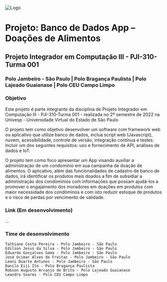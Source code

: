 ![Logo](https://univesp.br/sites/58f6506869226e9479d38201/theme/images/logo-univesp.png?1502396299)

# Projeto: Banco de Dados App – Doações de Alimentos  
## Projeto Integrador em Computação III - PJI-310- Turma 001

### Polo Jambeiro - São Paulo | Polo Bragança Paulista | Polo Lajeado Guaianase | Polo CEU Campo Limpo

### Objetivo
Este projeto é parte integrante da disciplina de Projeto Integrador em Computação III - PJI-310-Turma 001 - realizada no 2º semestre de 2022 na 
Univesp - Universidade Virtual do Estado de São Paulo

O projeto tem como objetivo desenvolver um software com framework web ou aplicativo que utilize banco de dados, inclua script web (Javascript), nuvem, acessibilidade, controle de versão, integração contínua e testes. Incluir um dos seguintes requisitos: uso e fornecimento de API, análises de dados e IoT.

O projeto tem como foco apresentar um App visando auxiliar a administração de um condomínio em sua campanha de doação de alimentos. O aplicativo, além das funcionalidades de cadastro de banco de dados, irá identificar os produtos mais doados a fim de subsidiar a administração dos condomínios com informações que possam ajudá-los a promover o 
engajamento dos moradores em doações em produtos com maior necessidade dos condôminos e com isto reduzir estoque de produtos e o risco de perdas por
vencimento de validade.

### Link (Em desenvolvimento)
...

### Time de desenvolvimento
```
Tathiane Costa Pereira - Polo Jambeiro - São Paulo
Edilson Jesus da Silva - Polo Jambeiro - São Paulo
Eduardo Gonçalves Gama - Polo Jambeiro - São Paulo
José Ocimar Alves de Freitas - Polo Jambeiro - São Paulo
Leoni Duarte Antunes - Polo Jambeiro - São Paulo
Danilo Eiji Ito - Polo Bragança Paulista
Robson Augusto Arcanjo de Brito - Polo Lajeado Guaianase
Leandro Soares - Polo CEU Campo Limpo
```